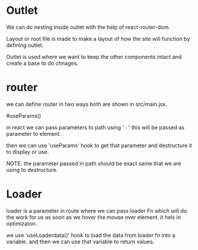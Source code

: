 # Outlet

We can do nesting inside outlet with the help of react-router-dom.

Layout or root file is made to make a layout of how the site will function by defining outlet.

Outlet is used where we want to keep the other components intact and create a base to do chnages.


# router

we can define router in two ways both are shown in src/main.jsx.

#useParams()

in react we can pass parameters to path using ' : ' this will be passed
as parameter to element.

then we can use 'useParams' hook to get that parameter and destructure it to display or use.

NOTE: the parameter passed in path should be exact same that we are using to destructure.


# Loader

loader is a parameter in route where we can pass loader Fn which will do the work for us as soon as we hover the mouse over element. it hels in optimizaton.

we use 'useLoaderdata()' hook to load the data from loader fn into a variable. and then we can use that variable to return values.